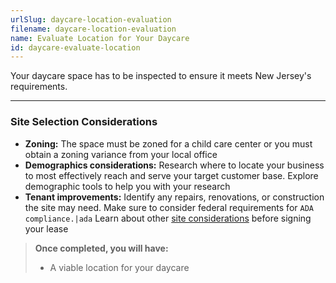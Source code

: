 ```yaml
---
urlSlug: daycare-location-evaluation
filename: daycare-location-evaluation
name: Evaluate Location for Your Daycare
id: daycare-evaluate-location
---
```

Your daycare space has to be inspected to ensure it meets New Jersey's requirements.

---
### Site Selection Considerations
- **Zoning:** The space must be zoned for a child care center or you must obtain a zoning variance from your local office
- **Demographics considerations:** Research where to locate your business to most effectively reach and serve your target customer base. Explore demographic tools to help you with your research
- **Tenant improvements:** Identify any repairs, renovations, or construction the site may need. Make sure to consider federal requirements for `ADA compliance.|ada` Learn about other [site considerations](https://business.nj.gov/pages/leasing-tips) before signing your lease

>**Once completed, you will have:**
>- A viable location for your daycare
